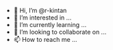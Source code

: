 - 👋 Hi, I’m @r-kintan
- 👀 I’m interested in ...
- 🌱 I’m currently learning ...
- 💞️ I’m looking to collaborate on ...
- 📫 How to reach me ...

<!---
r-kintan/r-kintan is a ✨ special ✨ repository because its `README.md` (this file) appears on your GitHub profile.
You can click the Preview link to take a look at your changes.
--->

